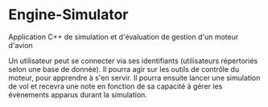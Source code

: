 # Engine-Simulator
Application C++ de simulation et d'évaluation de gestion d'un moteur d'avion

Un utilisateur peut se connecter via ses identifiants (utilisateurs répertoriés selon une base de donnée). Il pourra agir sur les outils de contrôle du moteur, pour apprendre à s'en servir.
Il pourra ensuite lancer une simulation de vol et recevra une note en fonction de sa capacité à gérer les évènements apparus durant la simulation.

